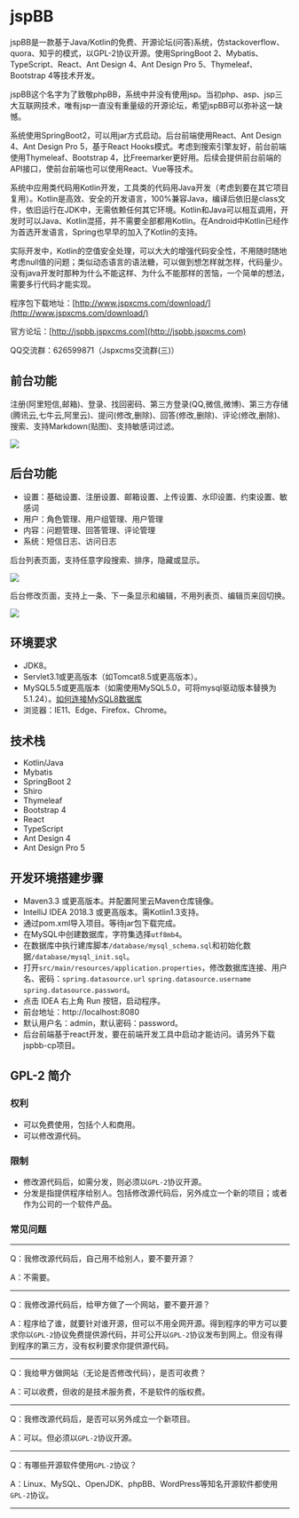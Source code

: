 # jspBB

jspBB是一款基于Java/Kotlin的免费、开源论坛(问答)系统，仿stackoverflow、quora、知乎的模式，以GPL-2协议开源。使用SpringBoot 2、Mybatis、TypeScript、React、Ant Design 4、Ant Design Pro 5、Thymeleaf、Bootstrap 4等技术开发。

jspBB这个名字为了致敬phpBB，系统中并没有使用jsp。当初php、asp、jsp三大互联网技术，唯有jsp一直没有重量级的开源论坛，希望jspBB可以弥补这一缺憾。

系统使用SpringBoot2，可以用jar方式启动。后台前端使用React、Ant Design 4、Ant Design Pro 5，基于React Hooks模式。考虑到搜索引擎友好，前台前端使用Thymeleaf、Bootstrap 4，比Freemarker更好用。后续会提供前台前端的API接口，使前台前端也可以使用React、Vue等技术。

系统中应用类代码用Kotlin开发，工具类的代码用Java开发（考虑到要在其它项目复用）。Kotlin是高效、安全的开发语言，100%兼容Java，编译后依旧是class文件，依旧运行在JDK中，无需依赖任何其它环境。Kotlin和Java可以相互调用，开发时可以Java、Kotlin混搭，并不需要全部都用Kotlin。在Android中Kotlin已经作为首选开发语言，Spring也早早的加入了Kotlin的支持。

实际开发中，Kotlin的空值安全处理，可以大大的增强代码安全性，不用随时随地考虑null值的问题；类似动态语言的语法糖，可以做到想怎样就怎样，代码量少。没有java开发时那种为什么不能这样、为什么不能那样的苦恼，一个简单的想法，需要多行代码才能实现。

程序包下载地址：[http://www.jspxcms.com/download/](http://www.jspxcms.com/download/)

官方论坛：[http://jspbb.jspxcms.com](http://jspbb.jspxcms.com)

QQ交流群：626599871（Jspxcms交流群(三)）

## 前台功能

注册(阿里短信,邮箱)、登录、找回密码、第三方登录(QQ,微信,微博)、第三方存储(腾讯云,七牛云,阿里云)、提问(修改,删除)、回答(修改,删除)、评论(修改,删除)、搜索、支持Markdown(贴图)、支持敏感词过滤。

![](http://res.jspxcms.com/uploads/1/image/public/202101/20210107214742_3mrkomemla.png)

## 后台功能

* 设置：基础设置、注册设置、邮箱设置、上传设置、水印设置、约束设置、敏感词
* 用户：角色管理、用户组管理、用户管理
* 内容：问题管理、回答管理、评论管理
* 系统：短信日志、访问日志

后台列表页面，支持任意字段搜索、排序，隐藏或显示。

![](http://res.jspxcms.com/uploads/1/image/public/202101/20210107215006_ka47msn85q.png)

后台修改页面，支持上一条、下一条显示和编辑，不用列表页、编辑页来回切换。

![](http://res.jspxcms.com/uploads/1/image/public/202101/20210107215149_lht4tlyj3s.png)

## 环境要求

* JDK8。
* Servlet3.1或更高版本（如Tomcat8.5或更高版本）。
* MySQL5.5或更高版本（如需使用MySQL5.0，可将mysql驱动版本替换为5.1.24）。[如何连接MySQL8数据库](http://www.jspxcms.com/documentation/487.html)
* 浏览器：IE11、Edge、Firefox、Chrome。

## 技术栈

* Kotlin/Java
* Mybatis
* SpringBoot 2
* Shiro
* Thymeleaf
* Bootstrap 4
* React
* TypeScript
* Ant Design 4
* Ant Design Pro 5

## 开发环境搭建步骤

* Maven3.3 或更高版本。并配置阿里云Maven仓库镜像。
* IntelliJ IDEA 2018.3 或更高版本。需Kotlin1.3支持。
* 通过pom.xml导入项目。等待jar包下载完成。
* 在MySQL中创建数据库，字符集选择`utf8mb4`。
* 在数据库中执行建库脚本`/database/mysql_schema.sql`和初始化数据`/database/mysql_init.sql`。
* 打开`src/main/resources/application.properties`，修改数据库连接、用户名、密码：`spring.datasource.url` `spring.datasource.username` `spring.datasource.password`。
* 点击 IDEA 右上角 Run 按钮，启动程序。
* 前台地址：http://localhost:8080
* 默认用户名：admin，默认密码：password。
* 后台前端基于react开发，要在前端开发工具中启动才能访问。请另外下载jspbb-cp项目。

## GPL-2 简介

### 权利

* 可以免费使用，包括个人和商用。
* 可以修改源代码。

### 限制

* 修改源代码后，如需分发，则必须以`GPL-2`协议开源。
* 分发是指提供程序给别人。包括修改源代码后，另外成立一个新的项目；或者作为公司的一个软件产品。

### 常见问题

-----------------------------------------

Q：我修改源代码后，自己用不给别人，要不要开源？

A：不需要。

-----------------------------------------

Q：我修改源代码后，给甲方做了一个网站，要不要开源？

A：程序给了谁，就要针对谁开源，但可以不用全网开源。得到程序的甲方可以要求你以`GPL-2`协议免费提供源代码，并可公开以`GPL-2`协议发布到网上。但没有得到程序的第三方，没有权利要求你提供源代码。

-----------------------------------------

Q：我给甲方做网站（无论是否修改代码），是否可收费？

A：可以收费，但收的是技术服务费，不是软件的版权费。

-----------------------------------------

Q：我修改源代码后，是否可以另外成立一个新项目。

A：可以。但必须以`GPL-2`协议开源。

-----------------------------------------

Q：有哪些开源软件使用`GPL-2`协议？

A：Linux、MySQL、OpenJDK、phpBB、WordPress等知名开源软件都使用`GPL-2`协议。

-----------------------------------------
